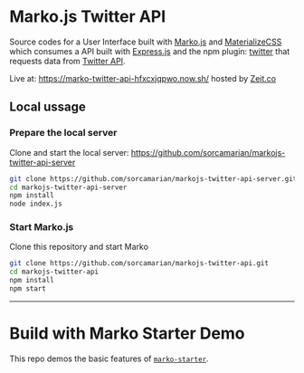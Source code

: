 # Marko.js Twitter API
Source codes for a User Interface built with [Marko.js](https://markojs.com/) and [MaterializeCSS](http://materializecss.com/) which consumes a API built with [Express.js](http://expressjs.com/) and the npm plugin: [twitter](https://www.npmjs.com/package/twitter) that requests data from [Twitter API](https://developer.twitter.com/en/docs/api-reference-index).

Live at: https://marko-twitter-api-hfxcxjqpwo.now.sh/ hosted by [Zeit.co](https://zeit.co/)

## Local ussage

### Prepare the local server
Clone and start the local server: https://github.com/sorcamarian/markojs-twitter-api-server
```bash
git clone https://github.com/sorcamarian/markojs-twitter-api-server.git
cd markojs-twitter-api-server
npm install
node index.js
```
### Start Marko.js
Clone this repository and start Marko
```bash
git clone https://github.com/sorcamarian/markojs-twitter-api.git
cd markojs-twitter-api
npm install
npm start
```

---

# Build with Marko Starter Demo
This repo demos the basic features of [`marko-starter`](https://github.com/marko-js/marko-starter).

